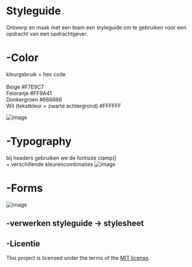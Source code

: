 # Styleguide
Ontwerp en maak met een team een styleguide om te gebruiken voor een opdracht van een opdrachtgever.
# -Color
kleurgebruik + hex code<br>
<br>Beige #F7E9C7
<br>Feloranje #FF9A41
<br>Donkergroen #666666
<br>Wit (tekstkleur + zwarte achtergrond) #FFFFFF

![image](https://github.com/user-attachments/assets/b9a60d7c-e11f-4567-b48b-ec33d35f8044)

# -Typography
bij headers gebruiken we de fontsize clamp()<br> + verschillende kleurencombinaties
![image](https://github.com/user-attachments/assets/6cae8754-0c2e-478d-86cb-b9bc7b2bba7c)

# -Forms
![image](https://github.com/user-attachments/assets/1e660d1b-a7a7-41a9-980f-4a3babf252c9)

## -verwerken styleguide -> stylesheet

## -Licentie

This project is licensed under the terms of the [MIT license](./LICENSE).


